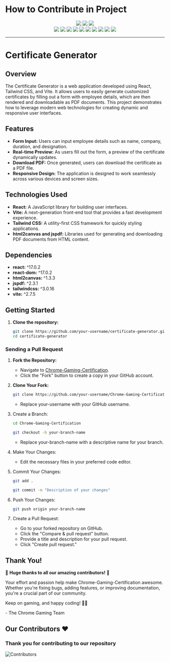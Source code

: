 # How to Contribute in Project
<div align="center">
<img src="https://forthebadge.com/images/badges/built-with-love.svg" />
<img src="https://forthebadge.com/images/badges/uses-brains.svg" />
<img src="https://forthebadge.com/images/badges/powered-by-responsibility.svg" />
  <br>
<img src="https://img.shields.io/github/repo-size/GameSphere-MultiPlayer/Chrome-Gaming-Certification?style=for-the-badge" />
   <img src="https://img.shields.io/github/issues-pr/GameSphere-MultiPlayer/Chrome-Gaming-Certification?style=for-the-badge" />

  <img src="https://img.shields.io/github/issues/GameSphere-MultiPlayer/Chrome-Gaming-Certification?style=for-the-badge" />
  <img src="https://img.shields.io/github/issues-closed-raw/GameSphere-MultiPlayer/Chrome-Gaming-Certification?style=for-the-badge" />
   <img src="https://img.shields.io/github/issues-pr-closed-raw/GameSphere-MultiPlayer/Chrome-Gaming-Certification?style=for-the-badge" />
  <img src="https://img.shields.io/github/license/GameSphere-MultiPlayer/Chrome-Gaming-Certification?style=for-the-badge" />
  <img src="https://img.shields.io/github/forks/GameSphere-MultiPlayer/Chrome-Gaming-Certification?style=for-the-badge" />
  <img src="https://img.shields.io/github/stars/GameSphere-MultiPlayer/Chrome-Gaming-Certification?style=for-the-badge" />
  <img src="https://img.shields.io/github/contributors/GameSphere-MultiPlayer/Chrome-Gaming-Certification?style=for-the-badge" />
  <img src="https://img.shields.io/github/last-commit/GameSphere-MultiPlayer/Chrome-Gaming-Certification?style=for-the-badge" />
  </div>

---

# Certificate Generator

## Overview

The Certificate Generator is a web application developed using React, Tailwind CSS, and Vite. It allows users to easily generate customized certificates by filling out a form with employee details, which are then rendered and downloadable as PDF documents. This project demonstrates how to leverage modern web technologies for creating dynamic and responsive user interfaces.

## Features

- **Form Input:** Users can input employee details such as name, company, duration, and designation.
- **Real-time Preview:** As users fill out the form, a preview of the certificate dynamically updates.
- **Download PDF:** Once generated, users can download the certificate as a PDF file.
- **Responsive Design:** The application is designed to work seamlessly across various devices and screen sizes.

## Technologies Used

- **React:** A JavaScript library for building user interfaces.
- **Vite:** A next-generation front-end tool that provides a fast development experience.
- **Tailwind CSS:** A utility-first CSS framework for quickly styling applications.
- **html2canvas and jspdf:** Libraries used for generating and downloading PDF documents from HTML content.

## Dependencies

- **react:** ^17.0.2
- **react-dom:** ^17.0.2
- **html2canvas:** ^1.3.3
- **jspdf:** ^2.3.1
- **tailwindcss:** ^3.0.16
- **vite:** ^2.7.5

## Getting Started

1. **Clone the repository:**
   ```bash
   git clone https://github.com/your-username/certificate-generator.git
   cd certificate-generator

### Sending a Pull Request

1. **Fork the Repository:**
   - Navigate to [Chrome-Gaming-Certification](https://github.com/ChromeGaming/Chrome-Gaming-Certification).
   - Click the "Fork" button to create a copy in your GitHub account.

2. **Clone Your Fork:**
   ```bash
   git clone https://github.com/your-username/Chrome-Gaming-Certification.git
    ```
    - Replace your-username with your GitHub username.

3. Create a Branch:
    ```bash
   cd Chrome-Gaming-Certification
    ```
     ```bash
   git checkout -b your-branch-name
    ```
     - Replace your-branch-name with a descriptive name for your branch.
  
4. Make Your Changes:
   - Edit the necessary files in your preferred code editor.
  
5. Commit Your Changes:
    ```bash
   git add .
    ```
     ```bash
   git commit -m "Description of your changes"
    ```
6. Push Your Changes:
   ```bash
   git push origin your-branch-name
    ```
7. Create a Pull Request:
      - Go to your forked repository on GitHub.
      - Click the "Compare & pull request" button.
      - Provide a title and description for your pull request.
      - Click "Create pull request."


## Thank You!

🎉 **Huge thanks to all our amazing contributors!** 🎉

Your effort and passion help make Chrome-Gaming-Certification awesome. Whether you're fixing bugs, adding features, or improving documentation, you're a crucial part of our community. 

Keep on gaming, and happy coding! 🚀👾

\- The Chrome Gaming Team
 
<h2 >Our Contributors ❤️</h2>
<div >
 <h3>Thank you for contributing to our repository</h3>

![Contributors](https://contrib.rocks/image?repo=ChromeGaming/Chrome-Gaming-Certification)

</div>


   
